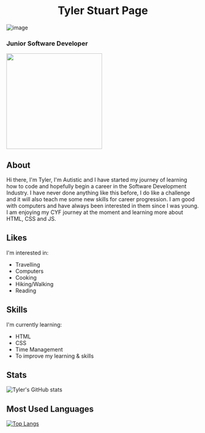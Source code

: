 <h1 align="center"> Tyler Stuart Page </h1>

![image](https://user-images.githubusercontent.com/125750266/221738157-0b3ef170-7d8a-4001-9892-39df227331fc.png)


### Junior Software Developer

<img src="https://user-images.githubusercontent.com/125750266/219950426-f087ba40-cafb-48d8-81e8-03853f467d34.png" height="250" width="250">

## About
Hi there, I'm Tyler, I'm Autistic and I have started my journey of learning how to code and hopefully begin a career in the Software Development Industry. I have never done anything like this before, I do like a challenge and it will also teach me some new skills for career progression. I am good with computers and have always been interested in them since I was young. I am enjoying my CYF journey at the moment and learning more about HTML, CSS and JS.

## Likes
I'm interested in:
- Travelling
- Computers
- Cooking
- Hiking/Walking
- Reading

## Skills
I'm currently learning: 

- HTML
- CSS
- Time Management
- To improve my learning & skills


## Stats
![Tyler's GitHub stats](https://github-readme-stats.vercel.app/api?username=tyler-page&show_icons=true&theme-gruvbox)


## Most Used Languages
[![Top Langs](https://github-readme-stats.vercel.app/api/top-langs/?username=tyler-page&hide_progress=false)](https://github.com/tyler-page/github-readme-stats)


